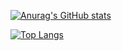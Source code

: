 [![Anurag's GitHub stats](https://github-readme-stats.vercel.app/api?username=31159piko-suke&count_private=true&show_icons=true&theme=dracula)](https://github.com/anuraghazra/github-readme-stats)

[![Top Langs](https://github-readme-stats.vercel.app/api/top-langs/?username=31159piko-suke&theme=dracula)](https://github.com/anuraghazra/github-readme-stats)
